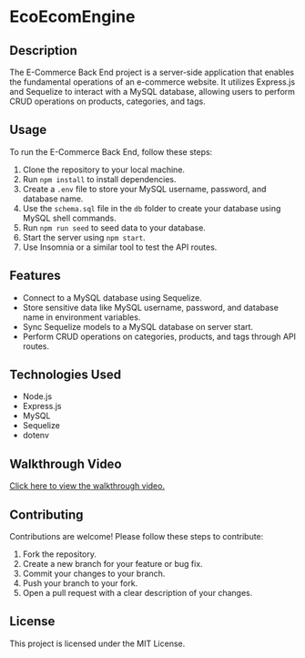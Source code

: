 # EcoEcomEngine

## Description

The E-Commerce Back End project is a server-side application that enables the fundamental operations of an e-commerce website. It utilizes Express.js and Sequelize to interact with a MySQL database, allowing users to perform CRUD operations on products, categories, and tags.

## Usage

To run the E-Commerce Back End, follow these steps:

1. Clone the repository to your local machine.
2. Run `npm install` to install dependencies.
3. Create a `.env` file to store your MySQL username, password, and database name.
4. Use the `schema.sql` file in the `db` folder to create your database using MySQL shell commands.
5. Run `npm run seed` to seed data to your database.
6. Start the server using `npm start`.
7. Use Insomnia or a similar tool to test the API routes.

## Features

- Connect to a MySQL database using Sequelize.
- Store sensitive data like MySQL username, password, and database name in environment variables.
- Sync Sequelize models to a MySQL database on server start.
- Perform CRUD operations on categories, products, and tags through API routes.

## Technologies Used

- Node.js
- Express.js
- MySQL
- Sequelize
- dotenv

## Walkthrough Video

[Click here to view the walkthrough video.](#)

<!-- Replace # with the link to your walkthrough video -->

## Contributing

Contributions are welcome! Please follow these steps to contribute:

1. Fork the repository.
2. Create a new branch for your feature or bug fix.
3. Commit your changes to your branch.
4. Push your branch to your fork.
5. Open a pull request with a clear description of your changes.

## License

This project is licensed under the MIT License.


